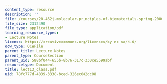 ```yaml
---
content_type: resource
description: ''
file: /courses/20-462j-molecular-principles-of-biomaterials-spring-2006/78fc777d48393338bced326ec082dc08_lect13_class.pdf
file_size: 2312490
file_type: application/pdf
learning_resource_types:
- Lecture Notes
license: https://creativecommons.org/licenses/by-nc-sa/4.0/
ocw_type: OCWFile
parent_title: Lecture Notes
parent_type: CourseSection
parent_uid: 588bf044-655b-8b76-317c-330ce5599abf
resourcetype: Document
title: lect13_class.pdf
uid: 78fc777d-4839-3338-bced-326ec082dc08
---
```

